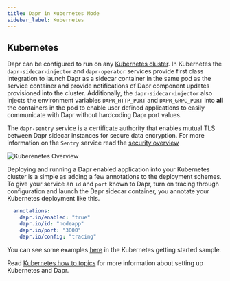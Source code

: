 ```yaml
---
title: Dapr in Kubernetes Mode
sidebar_label: Kubernetes
---
```


## Kubernetes

Dapr can be configured to run on any [Kubernetes cluster](https://github.com/dapr/samples/tree/master/2.hello-kubernetes). In Kubernetes the `dapr-sidecar-injector` and `dapr-operator` services provide first class integration to launch Dapr as a sidecar container in the same pod as the service container and provide notifications of Dapr component updates provisioned into the cluster. Additionally, the `dapr-sidecar-injector` also injects the environment variables `DAPR_HTTP_PORT` and `DAPR_GRPC_PORT` into **all** the containers in the pod to enable user defined applications to easily communicate with Dapr without hardcoding Dapr port values. 

The `dapr-sentry` service is a certificate authority that enables mutual TLS between Dapr sidecar instances for secure data encryption. For more information on the `Sentry` service read the [security overview](../concepts/security/README.md#dapr-to-dapr-communication)

![Kuberenetes Overview](/img/overview/overview_kubernetes.png)

Deploying and running a Dapr enabled application into your Kubernetes cluster is a simple as adding a few annotations to the deployment schemes. To give your service an `id` and `port` known to Dapr, turn on tracing through configuration and launch the Dapr sidecar container, you annotate your Kubernetes deployment like this. 

```yml
  annotations:
    dapr.io/enabled: "true"
    dapr.io/id: "nodeapp"
    dapr.io/port: "3000"
    dapr.io/config: "tracing"
```
You can see some examples [here](https://github.com/dapr/samples/tree/master/2.hello-kubernetes/deploy) in the Kubernetes getting started sample.

Read [Kubernetes how to topics](https://github.com/dapr/docs/tree/master/howto#kubernetes-configuration) for more information about setting up Kubernetes and Dapr.